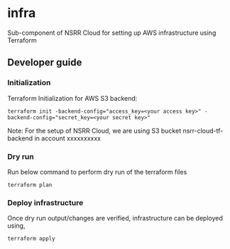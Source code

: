 # infra

Sub-component of NSRR Cloud for setting up AWS infrastructure using Terraform

## Developer guide

### Initialization

Terraform Initialization for AWS S3 backend:

```
terraform init -backend-config="access_key=<your access key>" -backend-config="secret_key=<your secret key>"
```
Note: For the setup of NSRR Cloud, we are using S3 bucket nsrr-cloud-tf-backend in account xxxxxxxxxx

### Dry run

Run below command to perform dry run of the terraform files

`terraform plan`

### Deploy infrastructure

Once dry run output/changes are verified, infrastructure can be deployed using,

`terraform apply`